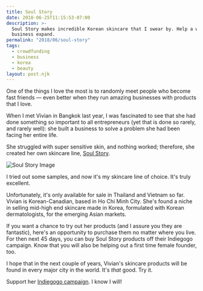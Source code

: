 ```yaml
---
title: Soul Story
date: 2018-06-25T11:15:53-07:00
description: >-
  Soul Story makes incredible Korean skincare that I swear by. Help a woman-run
  business expand.
permalink: "2018/06/soul-story" 
tags: 
  - crowdfunding
  - business
  - korea
  - beauty
layout: post.njk
---
```


One of the things I love the most is to randomly meet people who become fast friends — even better when they run amazing businesses with products that I love.

When I met Vivian in Bangkok last year, I was fascinated to see that she had done something so important to all entrepreneurs (yet that is done so rarely, and rarely well): she built a business to solve a problem she had been facing her entire life.

She struggled with super sensitive skin, and nothing worked; therefore, she created her own skincare line, [Soul Story](http://soulstory.co).

![Soul Story Image](../../images/soulstory.jpg)

I tried out some samples, and now it's my skincare line of choice. It's truly excellent.

Unfortunately, it's only available for sale in Thailand and Vietnam so far. Vivian is Korean-Canadian, based in Ho Chi Minh City. She's found a niche in selling mid-high end skincare made in Korea, formulated with Korean dermatologists, for the emerging Asian markets.

If you want a chance to try out her products (and I assure you they are fantastic), here's an opportunity to purchase them no matter where you live. For then next 45 days, you can buy Soul Story products off their Indiegogo campaign. Know that you will also be helping out a first time female founder, too.

I hope that in the next couple of years, Vivian's skincare products will be found in every major city in the world. It's *that* good. Try it.

Support her [Indiegogo campaign](#). I know I will!
